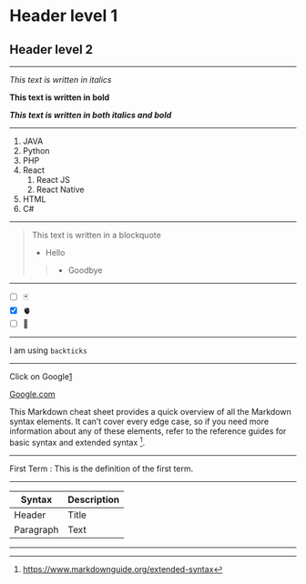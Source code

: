 # Header level 1

## Header level 2

********************************************************************************************************************************************

*This text is written in italics*


**This text is written in bold**


***This text is written in both italics and bold***

********************************************************************************************************************************************

1. JAVA
2. Python
3. PHP
4. React
    1. React JS
    2. React Native
5. HTML
6. C#

********************************************************************************************************************************************

> This text is written in a blockquote
> - Hello
>> - Goodbye

********************************************************************************************************************************************

- [ ] 🃏
- [x] 🫀
- [ ] 🧽

********************************************************************************************************************************************

I am using `backticks` 

********************************************************************************************************************************************

Click on Google[1]


[1]:<https://www.google.com/search?q=google&oq=google&aqs=chrome..69i57j69i65.2045j0j7&sourceid=chrome&ie=UTF-8> "Google"


[Google.com](https://www.google.com/)

This Markdown cheat sheet provides a quick overview of all the Markdown syntax elements. It can’t cover every edge case, so if you need more information about any of these elements, refer to the reference guides for basic syntax and extended syntax [^1].

[^1]: https://www.markdownguide.org/extended-syntax

********************************************************************************************************************************************

First Term
: This is the definition of the first term.


********************************************************************************************************************************************

| Syntax | Description |
| ------ | ----------- |
| Header | Title       |
| Paragraph | Text |

********************************************************************************************************************************************

